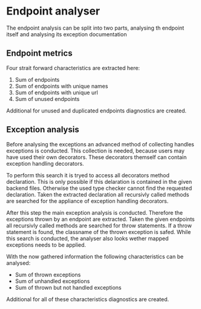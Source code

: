 # Endpoint analyser

The endpoint analysis can be split into two parts, analysing th endpoint itself and analysing its exception documentation

## Endpoint metrics

Four strait forward characteristics are extracted here:

1. Sum of endpoints
2. Sum of endpoints with unique names
3. Sum of endpoints with unique url
4. Sum of unused endpoints 

Additional for unused and duplicated endpoints diagnostics are created.

## Exception analysis

Before analysing the exceptions an advanced method of collecting handles exceptions is conducted.
This collection is needed, because users may have used their own decorators.
These decorators themself can contain exception handling decorators.

To perform this search it is tryed to access all decorators method declaration.
This is only possible if this delaration is contained in the given backend files.
Otherwise the used type checker cannot find the requested declaration.
Taken the extracted declaration all recursivly called methods are searched for the appliance of exception handling decorators.

After this step the main exception analysis is conducted.
Therefore the exceptions thrown by an endpoint are extracted.
Taken the given endpoints all recursivly called methods are searched for throw statements.
If a throw statement is found, the classname of the thrown exception is safed.
While this search is conducted, the analyser also looks wether mapped exceptions needs to be applied.

With the now gathered information the following characteristics can be analysed:

- Sum of thrown exceptions
- Sum of unhandled exceptions
- Sum of thrown but not handled exceptions

Additional for all of these characteristics diagnostics are created.